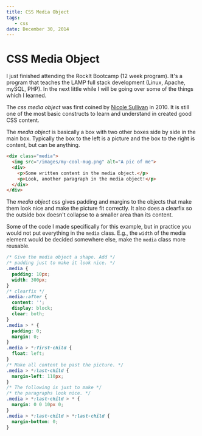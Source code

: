 ```yaml
---
title: CSS Media Object
tags:
   - css
date: December 30, 2014
---
```


# CSS Media Object

I just finished attending the RockIt Bootcamp (12 week program). It's a program that teaches the LAMP full stack development (Linux, Apache, mySQL, PHP). In the next little while I will be going over some of the things which I learned.

The *css media object* was first coined by [Nicole Sullivan] in 2010. It is still one of the most basic constructs to learn and understand in created good CSS content.

[Nicole Sullivan]: http://www.stubbornella.org/content/2010/06/25/the-media-object-saves-hundreds-of-lines-of-code/

The *media object* is basically a box with two other boxes side by side in the main box. Typically the box to the left is a picture and the box to the right is content, but can be anything.

```html
<div class="media">
  <img src="/images/my-cool-mug.png" alt="A pic of me">
  <div>
    <p>Some written content in the media object.</p>
    <p>Look, another paragraph in the media object!</p>
  </div>
</div>
```

The *media object* css gives padding and margins to the objects that make them look nice and make the picture fit correctly. It also does a clearfix so the outside box doesn't collapse to a smaller area than its content.

Some of the code I made specifically for this example, but in practice you would not put everything in the `media` class. E.g., the `width` of the media element would be decided somewhere else, make the `media` class more reusable.

```css
/* Give the media object a shape. Add */
/* padding just to make it look nice. */
.media {
  padding: 10px;
  width: 300px;
}
/* clearfix */
.media::after {
  content: '';
  display: block;
  clear: both;
}
.media > * {
  padding: 0;
  margin: 0;
}
.media > *:first-child {
  float: left;
}
/* Make all content be past the picture. */
.media > *:last-child {
  margin-left: 110px;
}
/* The following is just to make */
/* the paragraphs look nice. */
.media > *:last-child > * {
  margin: 0 0 10px 0;
}
.media > *:last-child > *:last-child {
  margin-bottom: 0;
}
```
